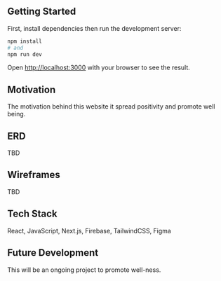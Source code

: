 ## Getting Started

First, install dependencies then run the development server:

```bash
npm install
# and
npm run dev
```

Open [http://localhost:3000](http://localhost:3000) with your browser to see the result.

## Motivation
The motivation behind this website it spread positivity and promote well being.

## ERD
TBD

## Wireframes
TBD

## Tech Stack
React, JavaScript, Next.js, Firebase, TailwindCSS, Figma

## Future Development
This will be an ongoing project to promote well-ness.
